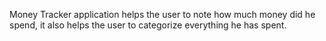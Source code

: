 Money Tracker application helps the user to note how much money did he spend, it also helps the user to categorize everything he has spent.
